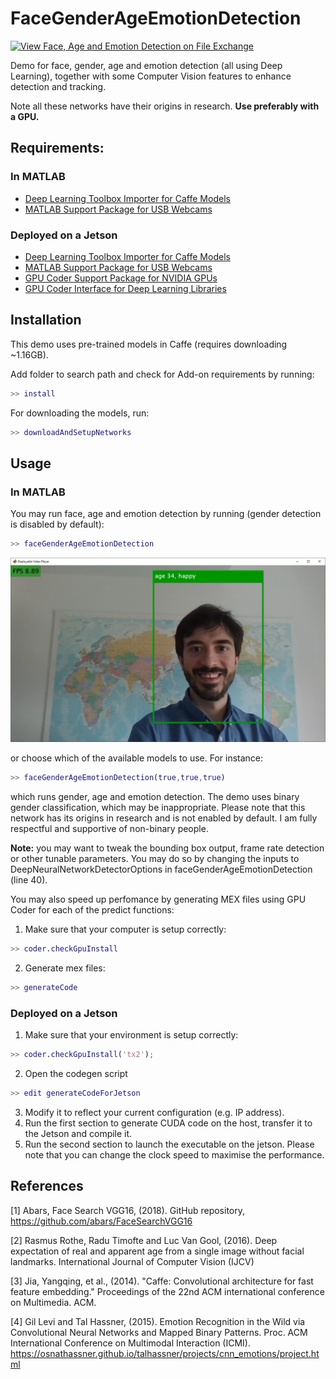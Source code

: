 # FaceGenderAgeEmotionDetection 
[![View Face, Age and Emotion Detection on File Exchange](https://www.mathworks.com/matlabcentral/images/matlab-file-exchange.svg)](https://www.mathworks.com/matlabcentral/fileexchange/71819-face-age-and-emotion-detection)

Demo for face, gender, age and emotion detection (all using Deep Learning), together with some Computer Vision features to enhance detection and tracking.

Note all these networks have their origins in research. **Use preferably with a GPU.**

## Requirements:
### In MATLAB
* [Deep Learning Toolbox Importer for Caffe Models](https://www.mathworks.com/matlabcentral/fileexchange/61735-deep-learning-toolbox-importer-for-caffe-models)
* [MATLAB Support Package for USB Webcams](https://www.mathworks.com/matlabcentral/fileexchange/45182-matlab-support-package-for-usb-webcams)

### Deployed on a Jetson
* [Deep Learning Toolbox Importer for Caffe Models](https://www.mathworks.com/matlabcentral/fileexchange/61735-deep-learning-toolbox-importer-for-caffe-models)
* [MATLAB Support Package for USB Webcams](https://www.mathworks.com/matlabcentral/fileexchange/45182-matlab-support-package-for-usb-webcams)
* [GPU Coder Support Package for NVIDIA GPUs](https://mathworks.com/matlabcentral/fileexchange/68644-gpu-coder-support-package-for-nvidia-gpus)
* [GPU Coder Interface for Deep Learning Libraries](https://mathworks.com/matlabcentral/fileexchange/68642-gpu-coder-interface-for-deep-learning-libraries)

## Installation
This demo uses pre-trained models in Caffe (requires downloading ~1.16GB). 

Add folder to search path and check for Add-on requirements by running:
```matlab 
>> install
```

For downloading the models, run:
```matlab 
>> downloadAndSetupNetworks
```

## Usage
### In MATLAB
You may run face, age and emotion detection by running (gender detection is disabled by default):
```matlab
>> faceGenderAgeEmotionDetection
```
![Test Image](testImage.png)

or choose which of the available models to use. For instance:
```matlab
>> faceGenderAgeEmotionDetection(true,true,true)
```
which runs gender, age and emotion detection. The demo uses binary gender classification, which may be inappropriate. Please note that this network has its origins in research and is not enabled by default. I am fully respectful and supportive of non-binary people.

**Note:** you may want to tweak the bounding box output, frame rate detection or other tunable parameters. You may do so by changing the inputs to DeepNeuralNetworkDetectorOptions in faceGenderAgeEmotionDetection (line 40).

You may also speed up perfomance by generating MEX files using GPU Coder for each of the predict functions:
1. Make sure that your computer is setup correctly:
```matlab
>> coder.checkGpuInstall
```
2. Generate mex files:
```matlab
>> generateCode
```

### Deployed on a Jetson
1. Make sure that your environment is setup correctly:
```matlab
>> coder.checkGpuInstall('tx2');
```
2. Open the codegen script
```matlab
>> edit generateCodeForJetson
```
3. Modify it to reflect your current configuration (e.g. IP address).
4. Run the first section to generate CUDA code on the host, transfer it to the Jetson and compile it.
5. Run the second section to launch the executable on the jetson. Please note that you can change the clock speed to maximise the performance.

## References

[1] Abars, Face Search VGG16, (2018). GitHub repository, https://github.com/abars/FaceSearchVGG16
	
[2] Rasmus Rothe, Radu Timofte and Luc Van Gool, (2016). Deep expectation of real and apparent age from a single image without facial landmarks. International Journal of Computer Vision (IJCV)
	
[3] Jia, Yangqing, et al., (2014). "Caffe: Convolutional architecture for fast feature embedding." Proceedings of the 22nd ACM international conference on Multimedia. ACM.

[4] Gil Levi and Tal Hassner, (2015). Emotion Recognition in the Wild via Convolutional Neural Networks and Mapped Binary Patterns. Proc. ACM International Conference on Multimodal Interaction (ICMI).     https://osnathassner.github.io/talhassner/projects/cnn_emotions/project.html
